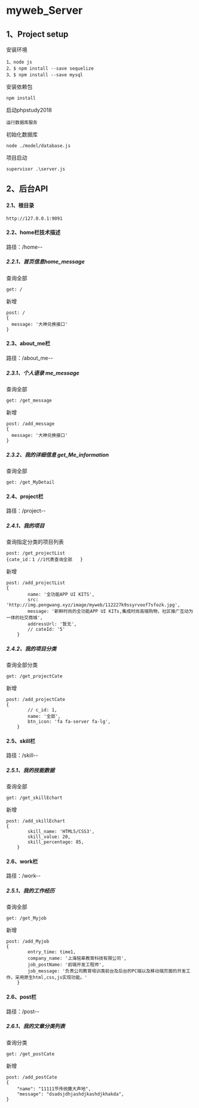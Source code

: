 # myweb_Server

## 1、Project setup

安装环境

```
1、node js
2、$ npm install --save sequelize
3、$ npm install --save mysql
```



安装依赖包

```
npm install
```

启动phpstudy2018

```
运行数据库服务
```

初始化数据库

```
node ./model/database.js
```

项目启动

```
supervisor .\server.js 
```

## 2、后台API

#### 2.1、根目录

```
http://127.0.0.1:9091
```

#### 2.2、home栏技术描述  

路径：/home--

##### 2.2.1、首页信息home_message

查询全部

```
get: /
```

新增

```
post: /
{
  message: '大神兑换接口'
}
```

#### 2.3、about_me栏

 路径：/about_me--

##### 2.3.1、个人语录 me_message

查询全部

```
get: /get_message
```

新增

```
post: /add_message
{
  message: '大神兑换接口'
}
```

##### 2.3.2、我的详细信息 get_Me_information

查询全部

```
get: /get_MyDetail
```

#### 

#### 2.4、project栏

 路径：/project--

##### 2.4.1、我的项目

查询指定分类的项目列表

```
post: /get_projectList
{cate_id：1 //1代表查询全部   }
```

新增

```
post: /add_projectList
{
        name: '全功能APP UI KITS',
        src: 'http://img.pengwang.xyz/image/myweb/112227k9ssyrvoof7sfozk.jpg',
        message: '新鲜时尚的全功能APP UI KITs,集成时尚高端购物，社区推广互动为一体的社交商城',
        addressUrl: '暂无',
        // cateId: '5'
    }
```

##### 2.4.2、我的项目分类

查询全部分类

```
get: /get_projectCate
```

新增

```
post: /add_projectCate
{
        // c_id: 1,
        name: '全部',
        btn_icon: 'fa fa-server fa-lg',
    }
```

#### 2.5、skill栏

 路径：/skill--

##### 2.5.1、我的技能数据

查询全部

```
get: /get_skillEchart
```

新增

```
post: /add_skillEchart
{
        skill_name: 'HTML5/CSS3',
        skill_value: 20,
        skill_percentage: 85,
    }
```

#### 2.6、work栏

 路径：/work--

##### 2.5.1、我的工作经历

查询全部

```
get: /get_Myjob
```

新增

```
post: /add_Myjob
{
        entry_time: time1,
        company_name: '上海铭皋教育科技有限公司',
        job_postName: '前端开发工程师',
        job_message: '负责公司教育培训类前台及后台的PC端以及移动端页面的开发工作，采用原生html,css,js实现功能。'
    }
```

#### 2.6、post栏

 路径：/post--

##### 2.6.1、我的文章分类列表

查询分类

```
get: /get_postCate  

```

新增

```
post: /add_postCate
{
	"name": "11111节传统撒大声地",
	"message": "dsadsjdhjashdjkashdjkhakda",
}
```

#####  

